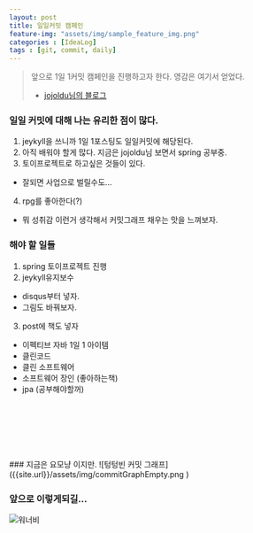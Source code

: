 ```yaml
---
layout: post
title: 일일커밋 캠페인
feature-img: "assets/img/sample_feature_img.png"
categories : [IdeaLog]
tags : [git, commit, daily]
---
```


> 앞으로 1일 1커밋 캠페인을 진행하고자 한다. 영감은 여기서 얻었다.
> - [jojoldu님의 블로그](https://jojoldu.tistory.com/402?category=689637)

### 일일 커밋에 대해 나는 유리한 점이 많다.
1. jeykyll을 쓰니까 1일 1포스팅도 일일커밋에 해당된다.
2. 아직 배워야 할게 많다. 지금은 jojoldu님 보면서 spring 공부중.
3. 토이프로젝트로 하고싶은 것들이 있다.
 - 잘되면 사업으로 벌릴수도...
4. rpg를 좋아한다(?)
 - 뭐 성취감 이런거 생각해서 커밋그래프 채우는 맛을 느껴보자.

### 해야 할 일들
1. spring 토이프로젝트 진행
2. jeykyll유지보수
 - disqus부터 넣자.
 - 그림도 바꿔보자.
3. post에 책도 넣자
 - 이펙티브 자바 1일 1 아이템
 - 클린코드
 - 클린 소프트웨어
 - 소프트웨어 장인 (좋아하는책)
 - jpa (공부해야할꺼)
 
<br/>
<br/>
<br/>
<br/>
<br/>
<br/>
### 지금은 요모냥 이지만.
 ![텅텅빈 커밋 그래프]({{site.url}}/assets/img/commitGraphEmpty.png )

### 앞으로 이렇게되길...
 ![워너비]({{site.url}}/assets/img/commitGraphFull.png )